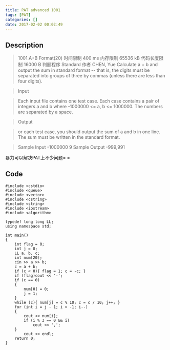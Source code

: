 ```yaml
---
title: PAT advanced 1001
tags: [PAT]
categories: []
date: 2017-02-02 00:02:49
---
```


## Description

> 1001.A+B Format(20)
时间限制
400 ms
内存限制
65536 kB
代码长度限制
16000 B
判题程序
Standard
作者
CHEN, Yue
Calculate a + b and output the sum in standard format -- that is, the digits must be separated into groups of three by commas (unless there are less than four digits).

> Input

> Each input file contains one test case. Each case contains a pair of integers a and b where -1000000 <= a, b <= 1000000. The numbers are separated by a space.

> Output

> or each test case, you should output the sum of a and b in one line. The sum must be written in the standard format.

> Sample Input
-1000000 9
Sample Output
-999,991

暴力可以解决PAT上不少问题= =

## Code 

```
#include <cstdio>
#include <queue>
#include <vector>
#include <cstring>
#include <string>
#include <iostream>
#include <algorithm>

typedef long long LL;
using namespace std;

int main()
{
	int flag = 0;
	int j = 0;
	LL a, b, c;
	int num[20];
	cin >> a >> b;
	c = a + b;
	if (c < 0){ flag = 1; c = -c; }
	if (flag)cout << '-';
	if (c == 0)
	{
		num[0] = 0;
		j = 1;
	}
	while (c){ num[j] = c % 10; c = c / 10; j++; }
	for (int i = j - 1; i > -1; i--)
	{
		cout << num[i];
		if (i % 3 == 0 && i)
			cout << ',';
	}
		cout << endl;
	return 0;
}
```
